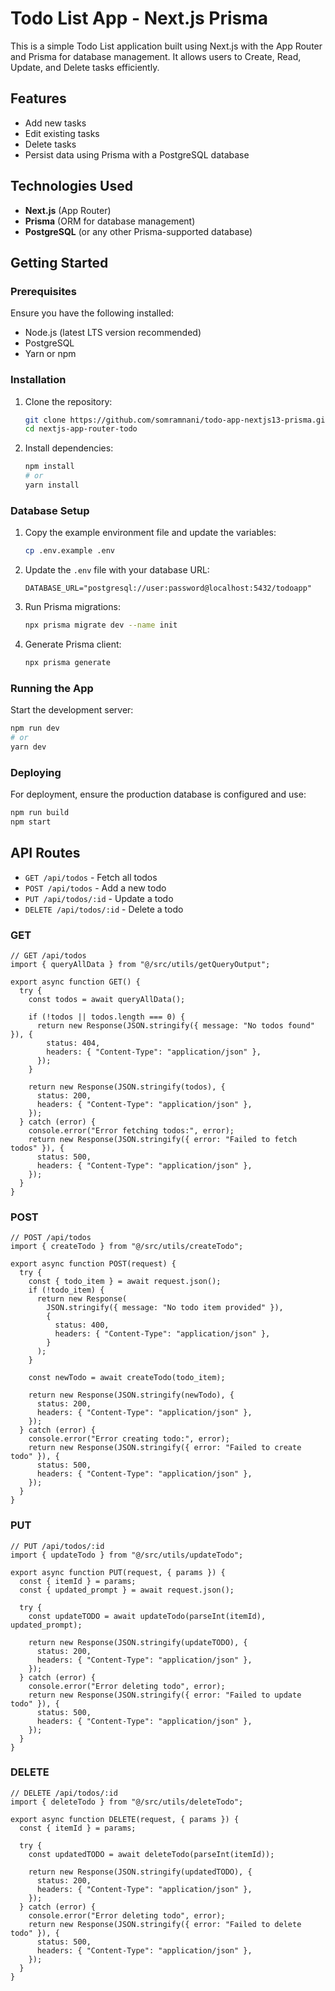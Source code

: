 # Todo List App - Next.js Prisma

This is a simple Todo List application built using Next.js with the App Router and Prisma for database management. It allows users to Create, Read, Update, and Delete tasks efficiently.

## Features

- Add new tasks
- Edit existing tasks
- Delete tasks
- Persist data using Prisma with a PostgreSQL database

## Technologies Used

- **Next.js** (App Router)
- **Prisma** (ORM for database management)
- **PostgreSQL** (or any other Prisma-supported database)

## Getting Started

### Prerequisites

Ensure you have the following installed:

- Node.js (latest LTS version recommended)
- PostgreSQL
- Yarn or npm

### Installation

1. Clone the repository:
   ```bash
   git clone https://github.com/somramnani/todo-app-nextjs13-prisma.git
   cd nextjs-app-router-todo
   ```
2. Install dependencies:
   ```bash
   npm install
   # or
   yarn install
   ```

### Database Setup

1. Copy the example environment file and update the variables:
   ```bash
   cp .env.example .env
   ```
2. Update the `.env` file with your database URL:
   ```env
   DATABASE_URL="postgresql://user:password@localhost:5432/todoapp"
   ```
3. Run Prisma migrations:
   ```bash
   npx prisma migrate dev --name init
   ```
4. Generate Prisma client:
   ```bash
   npx prisma generate
   ```

### Running the App

Start the development server:

```bash
npm run dev
# or
yarn dev
```

### Deploying

For deployment, ensure the production database is configured and use:

```bash
npm run build
npm start
```

## API Routes

- `GET /api/todos` - Fetch all todos
- `POST /api/todos` - Add a new todo
- `PUT /api/todos/:id` - Update a todo
- `DELETE /api/todos/:id` - Delete a todo

### GET

```
// GET /api/todos
import { queryAllData } from "@/src/utils/getQueryOutput";

export async function GET() {
  try {
    const todos = await queryAllData();

    if (!todos || todos.length === 0) {
      return new Response(JSON.stringify({ message: "No todos found" }), {
        status: 404,
        headers: { "Content-Type": "application/json" },
      });
    }

    return new Response(JSON.stringify(todos), {
      status: 200,
      headers: { "Content-Type": "application/json" },
    });
  } catch (error) {
    console.error("Error fetching todos:", error);
    return new Response(JSON.stringify({ error: "Failed to fetch todos" }), {
      status: 500,
      headers: { "Content-Type": "application/json" },
    });
  }
}
```

### POST

```
// POST /api/todos
import { createTodo } from "@/src/utils/createTodo";

export async function POST(request) {
  try {
    const { todo_item } = await request.json();
    if (!todo_item) {
      return new Response(
        JSON.stringify({ message: "No todo item provided" }),
        {
          status: 400,
          headers: { "Content-Type": "application/json" },
        }
      );
    }

    const newTodo = await createTodo(todo_item);

    return new Response(JSON.stringify(newTodo), {
      status: 200,
      headers: { "Content-Type": "application/json" },
    });
  } catch (error) {
    console.error("Error creating todo:", error);
    return new Response(JSON.stringify({ error: "Failed to create todo" }), {
      status: 500,
      headers: { "Content-Type": "application/json" },
    });
  }
}
```

### PUT

```
// PUT /api/todos/:id
import { updateTodo } from "@/src/utils/updateTodo";

export async function PUT(request, { params }) {
  const { itemId } = params;
  const { updated_prompt } = await request.json();

  try {
    const updateTODO = await updateTodo(parseInt(itemId), updated_prompt);

    return new Response(JSON.stringify(updateTODO), {
      status: 200,
      headers: { "Content-Type": "application/json" },
    });
  } catch (error) {
    console.error("Error deleting todo", error);
    return new Response(JSON.stringify({ error: "Failed to update todo" }), {
      status: 500,
      headers: { "Content-Type": "application/json" },
    });
  }
}
```

### DELETE

```
// DELETE /api/todos/:id
import { deleteTodo } from "@/src/utils/deleteTodo";

export async function DELETE(request, { params }) {
  const { itemId } = params;

  try {
    const updatedTODO = await deleteTodo(parseInt(itemId));

    return new Response(JSON.stringify(updatedTODO), {
      status: 200,
      headers: { "Content-Type": "application/json" },
    });
  } catch (error) {
    console.error("Error deleting todo", error);
    return new Response(JSON.stringify({ error: "Failed to delete todo" }), {
      status: 500,
      headers: { "Content-Type": "application/json" },
    });
  }
}
```

